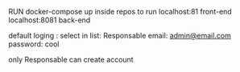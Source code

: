 RUN docker-compose up inside repos to run 
localhost:81 front-end
localhost:8081 back-end

default loging : 
select in list: Responsable
email: admin@email.com
password: cool


only Responsable can create account
